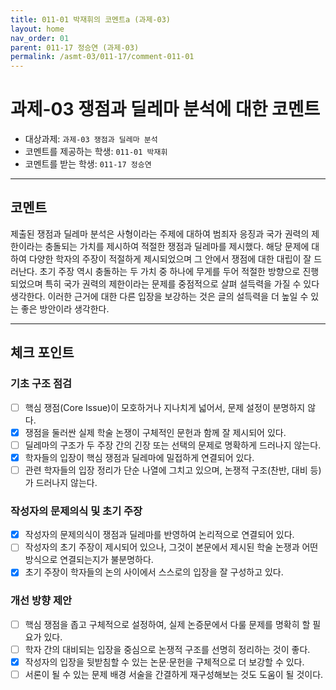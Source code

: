 ```yaml
---
title: 011-01 박재휘의 코멘트a (과제-03) 
layout: home
nav_order: 01
parent: 011-17 정승연 (과제-03)
permalink: /asmt-03/011-17/comment-011-01
---
```


# 과제-03 쟁점과 딜레마 분석에 대한 코멘트

- 대상과제: `과제-03 쟁점과 딜레마 분석`
- 코멘트를 제공하는 학생: `011-01 박재휘` 
- 코멘트를 받는 학생: `011-17 정승연` 

---

## 코멘트

제출된 쟁점과 딜레마 분석은 사형이라는 주제에 대하여 범죄자 응징과 국가 권력의 제한이라는 충돌되는 가치를 제시하여 적절한 쟁점과 딜레마를 제시했다. 해당 문제에 대하여 다양한 학자의 주장이 적절하게 제시되었으며 그 안에서 쟁점에 대한 대립이 잘 드러난다. 초기 주장 역시 충돌하는 두 가치 중 하나에 무게를 두어 적절한 방향으로 진행되었으며 특히 국가 권력의 제한이라는 문제를 중점적으로 살펴 설득력을 가질 수 있다 생각한다. 이러한 근거에 대한 다른 입장을 보강하는 것은 글의 설득력을 더 높일 수 있는 좋은 방안이라 생각한다.

---

## 체크 포인트

### **기초 구조 점검**
- [ ] 핵심 쟁점(Core Issue)이 모호하거나 지나치게 넓어서, 문제 설정이 분명하지 않다.
- [x] 쟁점을 둘러싼 실제 학술 논쟁이 구체적인 문헌과 함께 잘 제시되어 있다.
- [ ] 딜레마의 구조가 두 주장 간의 긴장 또는 선택의 문제로 명확하게 드러나지 않는다.
- [x] 학자들의 입장이 핵심 쟁점과 딜레마에 밀접하게 연결되어 있다.
- [ ] 관련 학자들의 입장 정리가 단순 나열에 그치고 있으며, 논쟁적 구조(찬반, 대비 등)가 드러나지 않는다.

### **작성자의 문제의식 및 초기 주장**
- [x] 작성자의 문제의식이 쟁점과 딜레마를 반영하여 논리적으로 연결되어 있다.
- [ ] 작성자의 초기 주장이 제시되어 있으나, 그것이 본문에서 제시된 학술 논쟁과 어떤 방식으로 연결되는지가 불분명하다.
- [x] 초기 주장이 학자들의 논의 사이에서 스스로의 입장을 잘 구성하고 있다.

### **개선 방향 제안**
- [ ] 핵심 쟁점을 좁고 구체적으로 설정하여, 실제 논증문에서 다룰 문제를 명확히 할 필요가 있다.
- [ ] 학자 간의 대비되는 입장을 중심으로 논쟁적 구조를 선명히 정리하는 것이 좋다.
- [x] 작성자의 입장을 뒷받침할 수 있는 논문·문헌을 구체적으로 더 보강할 수 있다.
- [ ] 서론이 될 수 있는 문제 배경 서술을 간결하게 재구성해보는 것도 도움이 될 것이다.
